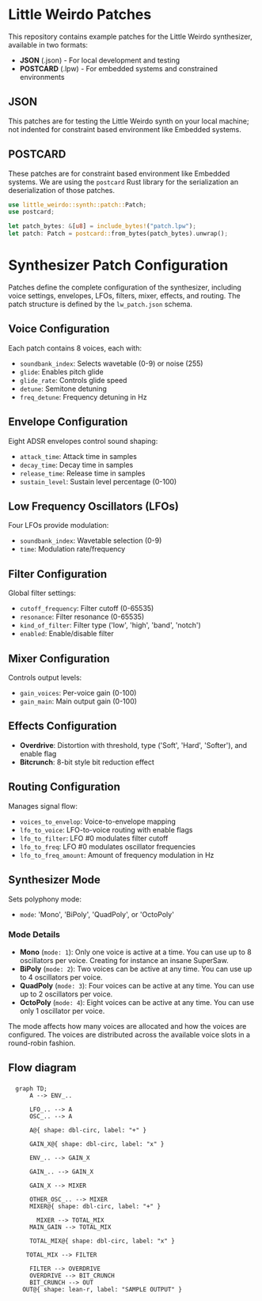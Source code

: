 # Little Weirdo Patches

This repository contains example patches for the Little Weirdo synthesizer, available in two formats:

- **JSON** (.json) - For local development and testing
- **POSTCARD** (.lpw) - For embedded systems and constrained environments

## JSON

This patches are for testing the Little Weirdo synth on your local machine; not indented for constraint based environment like Embedded systems.

## POSTCARD

These patches are for constraint based environment like Embedded systems. We are using the `postcard` Rust library for the serialization an deserialization of those patches.

```rust
use little_weirdo::synth::patch::Patch;
use postcard;

let patch_bytes: &[u8] = include_bytes!("patch.lpw");
let patch: Patch = postcard::from_bytes(patch_bytes).unwrap();
```

# Synthesizer Patch Configuration

Patches define the complete configuration of the synthesizer, including voice settings, envelopes, LFOs, filters, mixer, effects, and routing. The patch structure is defined by the `lw_patch.json` schema.

## Voice Configuration

Each patch contains 8 voices, each with:
- `soundbank_index`: Selects wavetable (0-9) or noise (255)
- `glide`: Enables pitch glide
- `glide_rate`: Controls glide speed
- `detune`: Semitone detuning
- `freq_detune`: Frequency detuning in Hz

## Envelope Configuration

Eight ADSR envelopes control sound shaping:
- `attack_time`: Attack time in samples
- `decay_time`: Decay time in samples
- `release_time`: Release time in samples
- `sustain_level`: Sustain level percentage (0-100)

## Low Frequency Oscillators (LFOs)

Four LFOs provide modulation:
- `soundbank_index`: Wavetable selection (0-9)
- `time`: Modulation rate/frequency

## Filter Configuration

Global filter settings:
- `cutoff_frequency`: Filter cutoff (0-65535)
- `resonance`: Filter resonance (0-65535)
- `kind_of_filter`: Filter type ('low', 'high', 'band', 'notch')
- `enabled`: Enable/disable filter

## Mixer Configuration

Controls output levels:
- `gain_voices`: Per-voice gain (0-100)
- `gain_main`: Main output gain (0-100)

## Effects Configuration

- **Overdrive**: Distortion with threshold, type ('Soft', 'Hard', 'Softer'), and enable flag
- **Bitcrunch**: 8-bit style bit reduction effect

## Routing Configuration

Manages signal flow:
- `voices_to_envelop`: Voice-to-envelope mapping
- `lfo_to_voice`: LFO-to-voice routing with enable flags
- `lfo_to_filter`: LFO #0 modulates filter cutoff
- `lfo_to_freq`: LFO #0 modulates oscillator frequencies
- `lfo_to_freq_amount`: Amount of frequency modulation in Hz

## Synthesizer Mode

Sets polyphony mode:
- `mode`: 'Mono', 'BiPoly', 'QuadPoly', or 'OctoPoly'

### Mode Details

- **Mono** (`mode: 1`): Only one voice is active at a time. You can use up to 8 oscillators per voice. Creating for instance an insane SuperSaw.
- **BiPoly** (`mode: 2`): Two voices can be active at any time. You can use up to 4 oscillators per voice.
- **QuadPoly** (`mode: 3`): Four voices can be active at any time. You can use up to 2 oscillators per voice.
- **OctoPoly** (`mode: 4`): Eight voices can be active at any time. You can use only 1 oscillator per voice.

The mode affects how many voices are allocated and how the voices are configured. The voices are distributed across the available voice slots in a round-robin fashion.

## Flow diagram

###

```mermaid
  graph TD;
      A --> ENV_..

      LFO_.. --> A
      OSC_.. --> A
      
      A@{ shape: dbl-circ, label: "+" }

      GAIN_X@{ shape: dbl-circ, label: "x" }

      ENV_.. --> GAIN_X

      GAIN_.. --> GAIN_X

      GAIN_X --> MIXER  

      OTHER_OSC_.. --> MIXER
      MIXER@{ shape: dbl-circ, label: "+" }

        MIXER --> TOTAL_MIX
      MAIN_GAIN --> TOTAL_MIX

      TOTAL_MIX@{ shape: dbl-circ, label: "x" }
     
     TOTAL_MIX --> FILTER

      FILTER --> OVERDRIVE
      OVERDRIVE --> BIT_CRUNCH
      BIT_CRUNCH --> OUT
    OUT@{ shape: lean-r, label: "SAMPLE OUTPUT" }

```